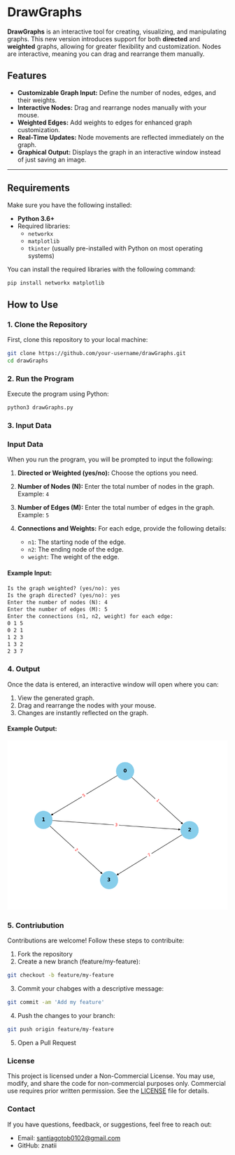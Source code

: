 # DrawGraphs

**DrawGraphs** is an interactive tool for creating, visualizing, and manipulating graphs. This new version introduces support for both **directed** and **weighted** graphs, allowing for greater flexibility and customization. Nodes are interactive, meaning you can drag and rearrange them manually.

## Features

- **Customizable Graph Input:** Define the number of nodes, edges, and their weights.
- **Interactive Nodes:** Drag and rearrange nodes manually with your mouse.
- **Weighted Edges:** Add weights to edges for enhanced graph customization.
- **Real-Time Updates:** Node movements are reflected immediately on the graph.
- **Graphical Output:** Displays the graph in an interactive window instead of just saving an image.

---

## Requirements

Make sure you have the following installed:

- **Python 3.6+**
- Required libraries:
  - `networkx`
  - `matplotlib`
  - `tkinter` (usually pre-installed with Python on most operating systems)
  
You can install the required libraries with the following command:

```bash
pip install networkx matplotlib
````

## How to Use

### 1. Clone the Repository
First, clone this repository to your local machine:

```bash
git clone https://github.com/your-username/drawGraphs.git
cd drawGraphs
```

### 2. Run the Program
Execute the program using Python:
```bash
python3 drawGraphs.py
```

### 3. Input Data
### Input Data

When you run the program, you will be prompted to input the following:

1. **Directed or Weighted (yes/no):** Choose the options you need.
2. **Number of Nodes (N):** Enter the total number of nodes in the graph.  
   Example: `4`  

2. **Number of Edges (M):** Enter the total number of edges in the graph.  
   Example: `5`  

3. **Connections and Weights:** For each edge, provide the following details:
   - `n1`: The starting node of the edge.
   - `n2`: The ending node of the edge.
   - `weight`: The weight of the edge.

#### Example Input:
```text
Is the graph weighted? (yes/no): yes
Is the graph directed? (yes/no): yes
Enter the number of nodes (N): 4
Enter the number of edges (M): 5
Enter the connections (n1, n2, weight) for each edge:
0 1 5
0 2 1
1 2 3
1 3 2
2 3 7
```

### 4. Output
Once the data is entered, an interactive window will open where you can:

1. View the generated graph.
2. Drag and rearrange the nodes with your mouse.
3. Changes are instantly reflected on the graph.

#### Example Output:
![img_1.png](img_1.png)

### 5. Contriubution
Contributions are welcome! Follow these steps to contribuite:
1. Fork the repository
2. Create a new branch (feature/my-feature):
```bash
git checkout -b feature/my-feature
```
3. Commit your chabges with a descriptive message:
```bash
git commit -am 'Add my feature'
```
4. Push the changes to your branch:
```bash
git push origin feature/my-feature
```
5. Open a Pull Request

### License 
This project is licensed under a Non-Commercial License. You may use, modify, and share the code for non-commercial purposes only. Commercial use requires prior written permission. See the [LICENSE](LICENSE) file for details.

### Contact 
If you have questions, feedback, or suggestions, feel free to reach out:

- Email: santiagotob0102@gmail.com
- GitHub: znatii
